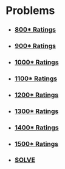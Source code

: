 # Problems

- ### [800* Ratings](https://github.com/rudra-404/CodeForces-Solutions/blob/main/Problems/800%20Rated%20Problems.md)

- ### [900* Ratings](https://github.com/rudra-404/CodeForces-Solutions/blob/main/Problems/900%20Rated%20Problems.md)

- ### [1000* Ratings](https://github.com/rudra-404/CodeForces-Solutions/blob/main/Problems/1000%20Rated%20Problems.md)

- ### [1100* Ratings](https://github.com/rudra-404/CodeForces-Solutions/blob/main/Problems/1100%20Rated%20Problems.md)

- ### [1200* Ratings](https://github.com/rudra-404/CodeForces-Solutions/blob/main/Problems/1200%20Rated%20Problems.md)

- ### [1300* Ratings](https://github.com/rudra-404/CodeForces-Solutions/blob/main/Problems/1300%20Rated%20Problems.md)

- ### [1400* Ratings](https://github.com/rudra-404/CodeForces-Solutions/blob/main/Problems/1400%20Rated%20Problems.md)

- ### [1500* Ratings](https://github.com/rudra-404/CodeForces-Solutions/blob/main/Problems/1500%20Rated%20Problems.md)

- ### [SOLVE](https://github.com/rudra-404/CodeForces-Solutions/tree/main/SOLVE)